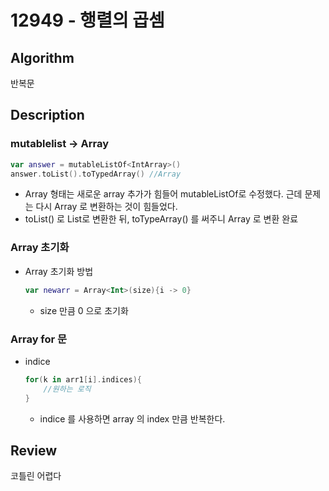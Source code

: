 # 12949 - 행렬의 곱셈

## Algorithm

반복문

## Description

### mutablelist -> Array
  ```kotlin
  var answer = mutableListOf<IntArray>()
  answer.toList().toTypedArray() //Array
  ```
  + Array<IntArray> 형태는 새로운 array 추가가 힘들어 mutableListOf로 수정했다. 근데 문제는 다시 Array 로 변환하는 것이 힘들었다.
  + toList() 로 List로 변환한 뒤, toTypeArray() 를 써주니 Array 로 변환 완료

### Array 초기화
+ Array 초기화 방법
  ```kotlin
  var newarr = Array<Int>(size){i -> 0}
  ```
  + size 만큼 0 으로 초기화

### Array for 문
+ indice
  ```kotlin
  for(k in arr1[i].indices){
      //원하는 로직
  }
  
  ```
  + indice 를 사용하면 array 의 index 만큼 반복한다.
  
## Review

코틀린 어렵다

